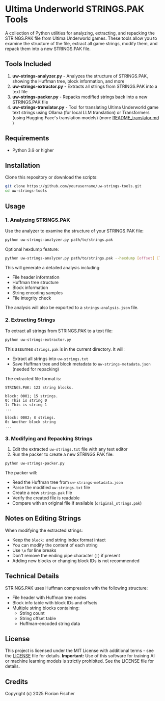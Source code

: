 # Ultima Underworld STRINGS.PAK Tools

A collection of Python utilities for analyzing, extracting, and repacking the STRINGS.PAK file from Ultima Underworld games. These tools allow you to examine the structure of the file, extract all game strings, modify them, and repack them into a new STRINGS.PAK file.

## Tools Included

1. **uw-strings-analyzer.py** - Analyzes the structure of STRINGS.PAK, showing the Huffman tree, block information, and more
2. **uw-strings-extractor.py** - Extracts all strings from STRINGS.PAK into a text file
3. **uw-strings-packer.py** - Repacks modified strings back into a new STRINGS.PAK file
4. **uw-strings-translator.py** - Tool for translating Ultima Underworld game text strings using Ollama (for local LLM translation) or Transformers (using Hugging Face's translation models) (more [README_translator.md](/README_translator.md) )

## Requirements

- Python 3.6 or higher

## Installation

Clone this repository or download the scripts:

```bash
git clone https://github.com/yourusername/uw-strings-tools.git
cd uw-strings-tools
```

## Usage

### 1. Analyzing STRINGS.PAK

Use the analyzer to examine the structure of your STRINGS.PAK file:

```bash
python uw-strings-analyzer.py path/to/strings.pak
```

Optional hexdump feature:

```bash
python uw-strings-analyzer.py path/to/strings.pak --hexdump [offset] [length]
```

This will generate a detailed analysis including:
- File header information
- Huffman tree structure
- Block information
- String encoding samples
- File integrity check

The analysis will also be exported to a `strings-analysis.json` file.

### 2. Extracting Strings

To extract all strings from STRINGS.PAK to a text file:

```bash
python uw-strings-extractor.py
```

This assumes `strings.pak` is in the current directory. It will:
- Extract all strings into `uw-strings.txt`
- Save Huffman tree and block metadata to `uw-strings-metadata.json` (needed for repacking)

The extracted file format is:

```
STRINGS.PAK: 123 string blocks.

block: 0001; 15 strings.
0: This is string 0
1: This is string 1
...

block: 0002; 8 strings.
0: Another block string
...
```

### 3. Modifying and Repacking Strings

1. Edit the extracted `uw-strings.txt` file with any text editor
2. Run the packer to create a new STRINGS.PAK file:

```bash
python uw-strings-packer.py
```

The packer will:
- Read the Huffman tree from `uw-strings-metadata.json`
- Parse the modified `uw-strings.txt` file
- Create a new `strings.pak` file
- Verify the created file is readable
- Compare with an original file if available (`original_strings.pak`)

## Notes on Editing Strings

When modifying the extracted strings:
- Keep the `block:` and string index format intact
- You can modify the content of each string
- Use `\n` for line breaks
- Don't remove the ending pipe character (`|`) if present
- Adding new blocks or changing block IDs is not recommended

## Technical Details

STRINGS.PAK uses Huffman compression with the following structure:
- File header with Huffman tree nodes
- Block info table with block IDs and offsets
- Multiple string blocks containing:
  - String count
  - String offset table
  - Huffman-encoded string data

## License

This project is licensed under the MIT License with additional terms - see the [LICENSE](LICENSE) file for details.
**Important:** Use of this software for training AI or machine learning models is strictly prohibited. See the LICENSE file for details.

## Credits

Copyright (c) 2025 Florian Fischer

